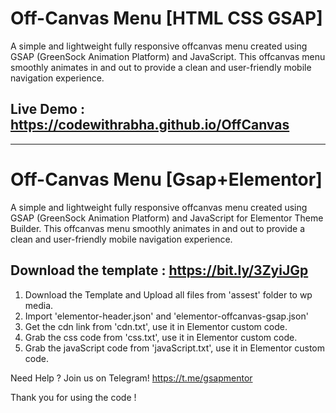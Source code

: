# Off-Canvas Menu [HTML CSS GSAP]

A simple and lightweight fully responsive offcanvas menu created using GSAP (GreenSock Animation Platform) and JavaScript. This offcanvas menu smoothly animates in and out to provide a clean and user-friendly mobile navigation experience.

## Live Demo : https://codewithrabha.github.io/OffCanvas

------------------------------------------------------------------


# Off-Canvas Menu [Gsap+Elementor]

A simple and lightweight fully responsive offcanvas menu created using GSAP (GreenSock Animation Platform) and JavaScript for Elementor Theme Builder. This offcanvas menu smoothly animates in and out to provide a clean and user-friendly mobile navigation experience.

## Download the template : https://bit.ly/3ZyiJGp

1. Download the Template and Upload all files from 'assest' folder to wp media.
2. Import 'elementor-header.json' and 'elementor-offcanvas-gsap.json'
3. Get the cdn link from 'cdn.txt', use it in Elementor custom code.
4. Grab the css code from 'css.txt', use it in Elementor custom code.
5. Grab the javaScript code from 'javaScript.txt', use it in Elementor custom code.


Need Help ? Join us on Telegram!
https://t.me/gsapmentor

Thank you for using the code !
